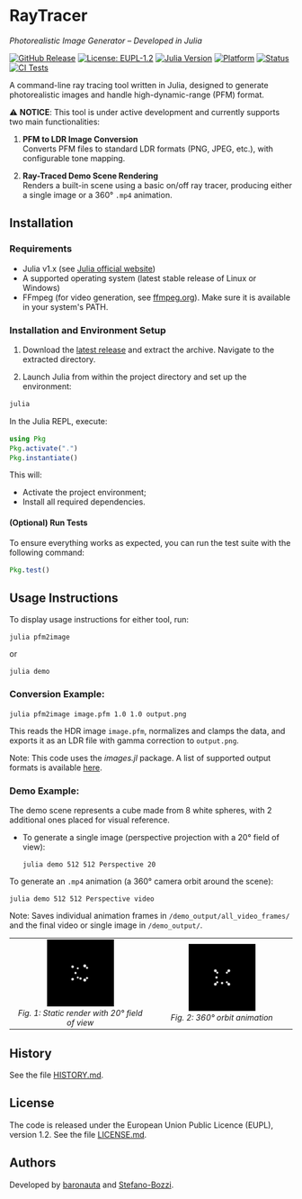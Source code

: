 # RayTracer
_Photorealistic Image Generator – Developed in Julia_

[![GitHub Release](https://img.shields.io/github/v/release/baronauta/RayTracer)](https://github.com/baronauta/RayTracer/releases)
[![License: EUPL-1.2](https://img.shields.io/badge/license-EUPL%201.2-blue.svg)](https://github.com/baronauta/RayTracer/blob/master/LICENSE.md)
[![Julia Version](https://img.shields.io/badge/Julia-1.x-purple.svg)](https://julialang.org/)
[![Platform](https://img.shields.io/badge/OS-Linux%20%7C%20Windows-green.svg)](https://github.com/baronauta/RayTracer#requirements)
[![Status](https://img.shields.io/badge/status-active--development-yellow.svg)](https://github.com/baronauta/RayTracer)
[![CI Tests](https://github.com/baronauta/RayTracer/actions/workflows/action.yml/badge.svg)](https://github.com/baronauta/RayTracer/actions/workflows/action.yml)


A command-line ray tracing tool written in Julia, designed to generate photorealistic images and handle high-dynamic-range (PFM) format.

⚠️ **NOTICE**: This tool is under active development and currently supports two main functionalities:

1. **PFM to LDR Image Conversion**  
   Converts PFM files to standard LDR formats (PNG, JPEG, etc.), with configurable tone mapping.

2. **Ray-Traced Demo Scene Rendering**  
   Renders a built-in scene using a basic on/off ray tracer, producing either a single image or a 360° `.mp4` animation.

## Installation
### Requirements
- Julia v1.x (see [Julia official website](https://julialang.org/))
- A supported operating system (latest stable release of Linux or Windows)
- FFmpeg (for video generation, see [ffmpeg.org](https://ffmpeg.org/)). Make sure it is available in your system's PATH.

### Installation and Environment Setup

1. Download the [latest release](https://github.com/baronauta/RayTracer/releases/tag/v0.2.0) and extract the archive. Navigate to the extracted directory.

2. Launch Julia from within the project directory and set up the environment:

```bash
julia
```

In the Julia REPL, execute:

```julia
using Pkg
Pkg.activate(".")
Pkg.instantiate()
```

This will:
- Activate the project environment;
- Install all required dependencies.

#### (Optional) Run Tests
To ensure everything works as expected, you can run the test suite with the following command:

```julia
Pkg.test()
```

## Usage Instructions
To display usage instructions for either tool, run:
```
julia pfm2image
``` 
or 
```
julia demo
```

### Conversion Example:
```
julia pfm2image image.pfm 1.0 1.0 output.png
```

This reads the HDR image `image.pfm`, normalizes and clamps the data, and exports it as an LDR file with gamma correction to `output.png`.

Note: This code uses the _images.jl_ package. A list of supported output formats is available [here](https://github.com/JuliaIO/ImageIO.jl).

### Demo Example:
The demo scene represents a cube made from 8 white spheres, with 2 additional ones placed for visual reference.
- To generate a single image (perspective projection with a 20° field of view):
  ```
  julia demo 512 512 Perspective 20
  ```

To generate an `.mp4` animation (a 360° camera orbit around the scene):
  ```
  julia demo 512 512 Perspective video
  ```
  Note: Saves individual animation frames in `/demo_output/all_video_frames/` and the final video or single image in `/demo_output/`.
<table>
  <tr>
    <td align="center" width="50%">
      <img src="./examples/reference_demo.png" width="50%"/>
      <br/>
      <em>Fig. 1: Static render with 20° field of view</em>
    </td>
    <td align="center" width="50%">
      <img src="./examples/reference_demo_video.gif" width="50%"/>
      <br/>
      <em>Fig. 2: 360° orbit animation</em>
    </td>
  </tr>
</table>



## History
See the file [HISTORY.md](https://github.com/baronauta/RayTracer/blob/master/HISTORY.md).

## License
The code is released under the European Union Public Licence (EUPL), version 1.2. See the file [LICENSE.md](./LICENSE.md).

## Authors
Developed by [baronauta](https://github.com/baronauta) and [Stefano-Bozzi](https://github.com/Stefano-Bozzi).
